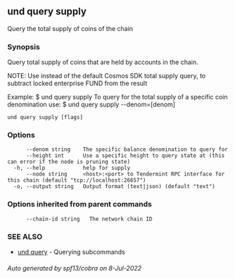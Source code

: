 ## und query supply

Query the total supply of coins of the chain

### Synopsis

Query total supply of coins that are held by accounts in the chain.

NOTE: Use instead of the default Cosmos SDK total supply query, to subtract locked enterprise FUND from the result

Example:
 $ und query supply
To query for the total supply of a specific coin denomination use:
 $ und query supply --denom=[denom]

```
und query supply [flags]
```

### Options

```
      --denom string    The specific balance denomination to query for
      --height int      Use a specific height to query state at (this can error if the node is pruning state)
  -h, --help            help for supply
      --node string     <host>:<port> to Tendermint RPC interface for this chain (default "tcp://localhost:26657")
  -o, --output string   Output format (text|json) (default "text")
```

### Options inherited from parent commands

```
      --chain-id string   The network chain ID
```

### SEE ALSO

* [und query](und_query.md)	 - Querying subcommands

###### Auto generated by spf13/cobra on 8-Jul-2022
